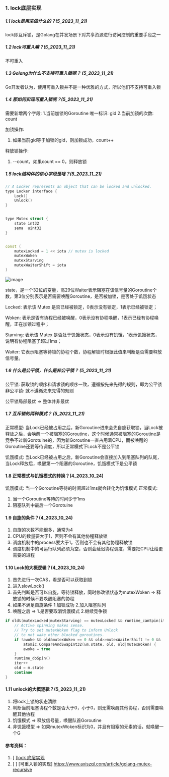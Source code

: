 ### 1. lock底层实现


##### 1.1 lock是用来做什么的？(5_2023_11_21)
lock即互斥锁，是Golang在并发场景下对共享资源进行访问控制的重要手段之一


##### 1.2 lock可重入嘛？(5_2023_11_21)
不可重入


##### 1.3 Golang为什么不支持可重入锁呢？ (5_2023_11_21)
Go开发者认为，使用可重入锁并不是一种优雅的方式，所以他们不支持可重入锁



##### 1.4 那如何实现可重入锁呢？(5_2023_11_21)
需要新增两个字段:
1.当前加锁的Goroutine 唯一标识: gid
2.当前加锁的次数: count

加锁操作:
1. 如果当前gid等于加锁的gid，则加锁成功，count++

释放锁操作:
1. --count，如果count == 0，则释放锁



##### 1.5 lock结构体的核心字段是啥？(5_2023_11_21)
```c++
// A Locker represents an object that can be locked and unlocked.
type Locker interface {
    Lock()
    Unlock()
}


type Mutex struct {
    state int32 
    sema  uint32
}


const (
	mutexLocked = 1 << iota // mutex is locked
	mutexWoken
	mutexStarving
	mutexWaiterShift = iota
)
```

![image](https://github.com/Luozujian/architect/assets/27532970/bfb50adc-d0fb-44be-9bf7-4cf126fdda03)

state，是一个32位的变量，高29位Waiter表示阻塞在该信号量的Goroutine个数，第3位分别表示是否需要唤醒Goroutine，是否被加锁，是否处于饥饿状态

Locked: 表示该 Mutex 是否已经被锁定，0表示没有锁定，1表示已经被锁定；

Woken: 表示是否有协程已经被唤醒，0表示没有协程唤醒，1表示已经有协程唤醒，正在加锁过程中；

Starving: 表示该 Mutex 是否处于饥饿状态，0表示没有饥饿，1表示饥饿状态，说明有协程阻塞了超过1ms；

Waiter: 它表示阻塞等待锁的协程个数，协程解锁时根据此值来判断是否需要释放信号量。


##### 1.6 什么是公平锁，什么是非公平锁？ (5_2023_11_21)
公平锁: 获取锁的顺序和请求锁的顺序一致，遵循按先来先得的规则，即为公平锁
非公平锁: 就不遵循先来先得的规则

公平锁局部最优 => 整体并非最优

##### 1.7 互斥锁的两种模式？ (5_2023_11_21)
正常模型: 当Lock已经被占用之后，新Goroutine进来会先自旋获取锁，当Lock被释放之后，会唤醒一个被阻塞的Goroutine，这个时候通常被阻塞的Goroutine是竞争不过新Gorotuine的，因为新Goroutine一直占用着CPU，而被唤醒的Goroutine还要等待调度，所以正常模式下Lock不是公平锁

饥饿模式: 当Lock已经被占用之后，新Goroutine会直接加入到阻塞队列的队尾，当Lock释放后，唤醒第一个阻塞的Goroutine，饥饿模式下是公平锁

#### 1.8 正常模式与饥饿模式的转换？(4_2023_10_24)
饥饿模式: 当一个Goroutine等待的时间超过1ms就会转化为饥饿模式
正常模式: 
1. 当一个Goroutine等待的时间少于1ms
2. 阻塞队列中最后一个Gorotuine

#### 1.9 自旋的条件？(4_2023_10_24)
1. 自旋的次数不能很多，通常为4
2. CPU的数量要大于1，否则不会有其他协程释放锁
3. 调度机制中的process要大于1，否则也不会有其他协程释放锁
4. 调度机制中的可运行队列必须为空，否则会延迟协程调度，需要把CPU让给更需要的进程

#### 1.10 Lock的大概逻辑？(4_2023_10_24)
1. 首先进行一次CAS，看是否可以获取到锁
2. 进入slowLock()
3. 首先判断是否可以自旋，等待锁释放，同时修改锁状态为mutexWoken => 释放锁的时候不要唤醒阻塞的协程
4. 如果不满足自旋条件 1.加锁成功 2.加入阻塞队列
5. 唤醒之后 => 1.是否要取消饥饿模式 2.继续竞争锁
```c++
if old&(mutexLocked|mutexStarving) == mutexLocked && runtime_canSpin(iter) {
	// Active spinning makes sense.
	// Try to set mutexWoken flag to inform Unlock
	// to not wake other blocked goroutines.
	if !awoke && old&mutexWoken == 0 && old>>mutexWaiterShift != 0 &&
		atomic.CompareAndSwapInt32(&m.state, old, old|mutexWoken) {
		awoke = true
	}
	runtime_doSpin()
	iter++
	old = m.state
	continue
}
```

#### 1.11 unlock的大概逻辑？(5_2023_11_21)
1. 将lock上锁的状态清除
2. 判断当前阻塞协程个数是否大于0，小于0，则无需唤醒其他协程，否则需要唤醒其他协程
3. 饥饿模式 => 释放信号量，唤醒队首Goroutine
4. 非饥饿模型 => 如果mutexWoken标识为0，并且有阻塞的元素的话，就唤醒一个G




#### 参考资料：
1. [ ][lock 底层实现](https://juejin.cn/post/7086756462059323429)
2. [ ] [可重入锁的实现] https://www.axiszql.com/article/golang-mutex-recursive
